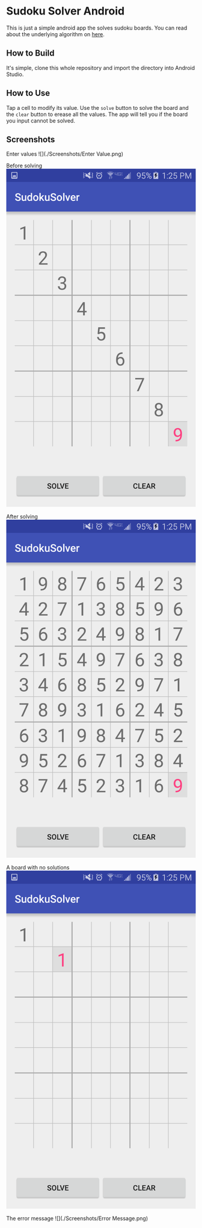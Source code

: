 # Sudoku Solver Android

This is just a simple android app the solves sudoku boards. You can read about the underlying algorithm on [here](https://github.com/davidretler/SudokuSolver).

## How to Build

It's simple, clone this whole repository and import the directory into Android Studio.

## How to Use

Tap a cell to modify its value. Use the `solve` button to solve the board and the `clear` button to erease all the values. The app will tell you if the board you input cannot be solved.

## Screenshots

Enter values
![](./Screenshots/Enter Value.png)

Before solving
![](./Screenshots/Before.png)

After solving
![](./Screenshots/After.png)

A board with no solutions
![](./Screenshots/Invalid.png)

The error message
![](./Screenshots/Error Message.png)
